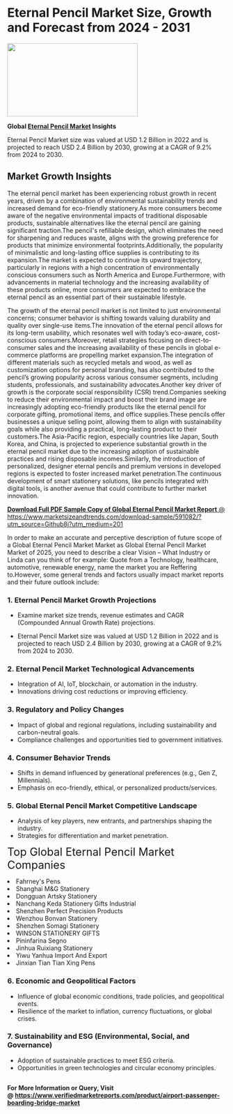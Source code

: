 <H1>Eternal Pencil Market Size, Growth and Forecast from 2024 - 2031</H1><img class="aligncenter size-medium wp-image-584254" src="https://thirdeyenews.in/wp-content/uploads/2024/09/Global-Market-Research-300x168.jpeg" alt="" width="300" height="168" /><p><strong>Global&nbsp;<a href="https://www.marketsizeandtrends.com/download-sample/591082/?utm_source=Github8j?utm_medium=201">Eternal Pencil Market</a> Insights</strong></p><p>Eternal Pencil Market size was valued at USD 1.2 Billion in 2022 and is projected to reach USD 2.4 Billion by 2030, growing at a CAGR of 9.2% from 2024 to 2030.</p><p><h2>Market Growth Insights</h2> <p>The eternal pencil market has been experiencing robust growth in recent years, driven by a combination of environmental sustainability trends and increased demand for eco-friendly stationery.As more consumers become aware of the negative environmental impacts of traditional disposable products, sustainable alternatives like the eternal pencil are gaining significant traction.The pencil's refillable design, which eliminates the need for sharpening and reduces waste, aligns with the growing preference for products that minimize environmental footprints.Additionally, the popularity of minimalistic and long-lasting office supplies is contributing to its expansion.The market is expected to continue its upward trajectory, particularly in regions with a high concentration of environmentally conscious consumers such as North America and Europe.Furthermore, with advancements in material technology and the increasing availability of these products online, more consumers are expected to embrace the eternal pencil as an essential part of their sustainable lifestyle.<a href="sample-link"></a></p> <p>The growth of the eternal pencil market is not limited to just environmental concerns; consumer behavior is shifting towards valuing durability and quality over single-use items.The innovation of the eternal pencil allows for its long-term usability, which resonates well with today’s eco-aware, cost-conscious consumers.Moreover, retail strategies focusing on direct-to-consumer sales and the increasing availability of these pencils in global e-commerce platforms are propelling market expansion.The integration of different materials such as recycled metals and wood, as well as customization options for personal branding, has also contributed to the pencil’s growing popularity across various consumer segments, including students, professionals, and sustainability advocates.Another key driver of growth is the corporate social responsibility (CSR) trend.Companies seeking to reduce their environmental impact and boost their brand image are increasingly adopting eco-friendly products like the eternal pencil for corporate gifting, promotional items, and office supplies.These pencils offer businesses a unique selling point, allowing them to align with sustainability goals while also providing a practical, long-lasting product to their customers.The Asia-Pacific region, especially countries like Japan, South Korea, and China, is projected to experience substantial growth in the eternal pencil market due to the increasing adoption of sustainable practices and rising disposable incomes.Similarly, the introduction of personalized, designer eternal pencils and premium versions in developed regions is expected to foster increased market penetration.The continuous development of smart stationery solutions, like pencils integrated with digital tools, is another avenue that could contribute to further market innovation.<a href="more-info-link"></p><p><span class=""><strong>Download Full PDF Sample Copy of Global Eternal Pencil Market Report</strong> @ <a href="https://www.marketsizeandtrends.com/download-sample/591082/?utm_source=Github8j?utm_medium=201" target="_blank">https://www.marketsizeandtrends.com/download-sample/591082/?utm_source=Github8j?utm_medium=201</a></span></p><p>In order to make an accurate and perceptive description of future scope of a Global&nbsp;Eternal Pencil Market Market as Global&nbsp;Eternal Pencil Market Market of 2025, you need to describe a clear Vision &ndash; What Industry or Linda can you think of for example: Quote from a Technology, healthcare, automotive, renewable energy, name the market you are Reffering to.However, some general trends and factors usually impact market reports and their future outlook include:</p><h3>1.&nbsp;<strong>Eternal Pencil Market Growth Projections</strong></h3><ul><li>Examine market size trends, revenue estimates and CAGR (Compounded Annual Growth Rate) projections.</li><li><p>Eternal Pencil Market size was valued at USD 1.2 Billion in 2022 and is projected to reach USD 2.4 Billion by 2030, growing at a CAGR of 9.2% from 2024 to 2030.</p></li></ul><h3>2.&nbsp;<strong>Eternal Pencil Market Technological Advancements</strong></h3><ul><li>Integration of AI, IoT, blockchain, or automation in the industry.</li><li>Innovations driving cost reductions or improving efficiency.</li></ul><h3>3.&nbsp;<strong>Regulatory and Policy Changes</strong></h3><ul><li>Impact of global and regional regulations, including sustainability and carbon-neutral goals.</li><li>Compliance challenges and opportunities tied to government initiatives.</li></ul><h3>4.&nbsp;<strong>Consumer Behavior Trends</strong></h3><ul><li>Shifts in demand influenced by generational preferences (e.g., Gen Z, Millennials).</li><li>Emphasis on eco-friendly, ethical, or personalized products/services.</li></ul><h3>5.&nbsp;<strong>Global Eternal Pencil Market Competitive Landscape</strong></h3><ul><li>Analysis of key players, new entrants, and partnerships shaping the industry.</li><li>Strategies for differentiation and market penetration.</li></ul><p data-pm-slice="1 1 []"><span style="color: inherit; font-family: inherit; font-size: 25px;">Top Global Eternal Pencil Market Companies</span></p><div class="" data-test-id=""><p><li>Fahrney's Pens</li><li> Shanghai M&G Stationery</li><li> Dongguan Artsky Stationery</li><li> Nanchang Keda Stationery Gifts Industrial</li><li> Shenzhen Perfect Precision Products</li><li> Wenzhou Bonvan Stationery</li><li> Shenzhen Somagi Stationery</li><li> WINSON STATIONERY GIFTS</li><li> Pininfarina Segno</li><li> Jinhua Ruixiang Stationery</li><li> Yiwu Yanhua Import And Export</li><li> Jinxian Tian Tian Xing Pens</li></p></div><h3>6.&nbsp;<strong>Economic and Geopolitical Factors</strong></h3><ul><li>Influence of global economic conditions, trade policies, and geopolitical events.</li><li>Resilience of the market to inflation, currency fluctuations, or global crises.</li></ul><h3>7.&nbsp;<strong>Sustainability and ESG (Environmental, Social, and Governance)</strong></h3><ul><li>Adoption of sustainable practices to meet ESG criteria.</li><li>Opportunities in green technologies and circular economy principles.</li></ul><h2><strong style="font-size: 14px;">For More Information or Query, Visit @&nbsp;</strong><a style="background-color: #ffffff; font-size: 14px;" href="https://www.marketsizeandtrends.com/report/eternal-pencil-market/" target="_blank">https://www.verifiedmarketreports.com/product/airport-passenger-boarding-bridge-market</a></h2>